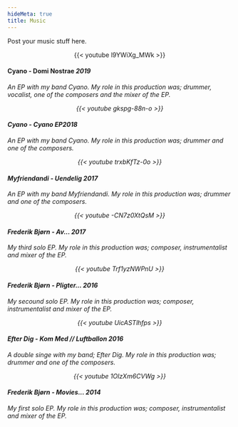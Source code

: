 ```yaml
---
hideMeta: true
title: Music
---
```


Post your music stuff here.

<p align="center">
{{< youtube l9YWiXg_MWk >}}
	<h4>Cyano - Domi Nostrae <em>2019</h4>
An EP with my band Cyano. My role in this production was; drummer, vocalist, one of the composers and the mixer of the EP.<em>
</p>

<p align="center">
{{< youtube gkspg-88n-o >}}
	<h4>Cyano - Cyano EP<em>2018</h4>
An EP with my band Cyano. My role in this production was; drummer and one of the composers.<em>
</p>

<p align="center">
{{< youtube trxbKfTz-0o >}}
	<h4> Myfriendandi - Uendelig <em>2017</h4>
An EP with my band Myfriendandi. My role in this production was; drummer and one of the composers.<em>
</p>

<p align="center">
{{< youtube -CN7z0XtQsM >}}
	<h4> Frederik Bjørn - Av... <em>2017</h4>
My third solo EP. My role in this production was; composer, instrumentalist and mixer of the EP.<em>
</p>

<p align="center">
{{< youtube Trf1yzNWPnU >}}
	<h4> Frederik Bjørn - Pligter... <em>2016</h4>
My secound solo EP. My role in this production was; composer, instrumentalist and mixer of the EP.<em>
</p>

<p align="center">
{{< youtube UicASTlhfps >}}
	<h4>Efter Dig - Kom Med // Luftballon <em>2016</h4>
A double singe with my band; Efter Dig. My role in this production was; drummer and one of the composers.<em>
</p>

<p align="center">
{{< youtube 1OlzXm6CVWg >}}
	<h4> Frederik Bjørn - Movies... <em>2014</h4>
My first solo EP. My role in this production was; composer, instrumentalist and mixer of the EP.<em>
</p>